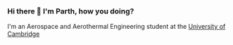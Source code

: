 ### Hi there 👋 I'm Parth, how you doing?
I'm an Aerospace and Aerothermal Engineering student at the [University of Cambridge](http://www.eng.cam.ac.uk/ "University of Cambridge, Department of Engineering")



<!--
**parthkotwal1/parthkotwal1** is a ✨ _special_ ✨ repository because its `README.md` (this file) appears on your GitHub profile.

Here are some ideas to get you started:

- 🔭 I’m currently working on ...
- 🌱 I’m currently learning ...
- 👯 I’m looking to collaborate on ...
- 🤔 I’m looking for help with ...
- 💬 Ask me about ...
- 📫 How to reach me: ...
- 😄 Pronouns: ...
- ⚡ Fun fact: ...
-->
